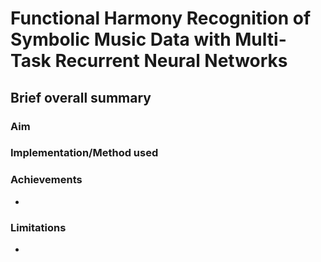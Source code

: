 # Functional Harmony Recognition of Symbolic Music Data with Multi-Task Recurrent Neural Networks

## Brief overall summary
### Aim


### Implementation/Method used


### Achievements
- 

### Limitations
- 